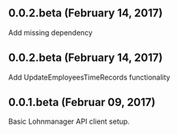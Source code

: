 ## 0.0.2.beta (February 14, 2017)

Add missing dependency

## 0.0.2.beta (February 14, 2017)

Add UpdateEmployeesTimeRecords functionality

## 0.0.1.beta (Februar 09, 2017)

Basic Lohnmanager API client setup.
